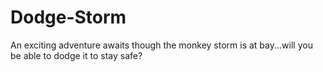 # Dodge-Storm
An exciting adventure awaits though the monkey storm is at bay...will you be able to dodge it to stay safe?
